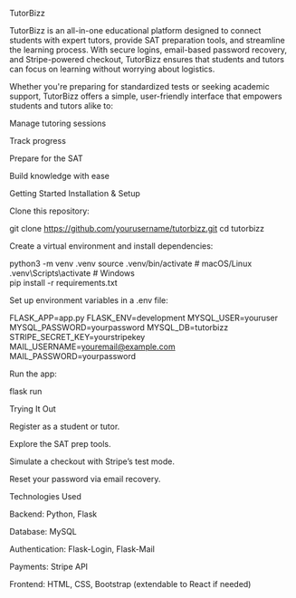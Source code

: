 TutorBizz 



TutorBizz is an all-in-one educational platform designed to connect students with expert tutors, provide SAT preparation tools, and streamline the learning process. With secure logins, email-based password recovery, and Stripe-powered checkout, TutorBizz ensures that students and tutors can focus on learning without worrying about logistics.

Whether you're preparing for standardized tests or seeking academic support, TutorBizz offers a simple, user-friendly interface that empowers students and tutors alike to:

Manage tutoring sessions

Track progress

Prepare for the SAT

Build knowledge with ease

Getting Started
  Installation & Setup

Clone this repository:

git clone https://github.com/yourusername/tutorbizz.git
cd tutorbizz


Create a virtual environment and install dependencies:

python3 -m venv .venv
source .venv/bin/activate  # macOS/Linux  
.venv\Scripts\activate     # Windows  
pip install -r requirements.txt


Set up environment variables in a .env file:

FLASK_APP=app.py
FLASK_ENV=development
MYSQL_USER=youruser
MYSQL_PASSWORD=yourpassword
MYSQL_DB=tutorbizz
STRIPE_SECRET_KEY=yourstripekey
MAIL_USERNAME=youremail@example.com
MAIL_PASSWORD=yourpassword


Run the app:

flask run

Trying It Out

Register as a student or tutor.

Explore the SAT prep tools.

Simulate a checkout with Stripe’s test mode.

Reset your password via email recovery.


Technologies Used

Backend: Python, Flask

Database: MySQL

Authentication: Flask-Login, Flask-Mail

Payments: Stripe API

Frontend: HTML, CSS, Bootstrap (extendable to React if needed)

